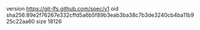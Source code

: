 version https://git-lfs.github.com/spec/v1
oid sha256:89e2f76267e332cffd5a6b5f89b3eab3ba38c7b3de3240cb4ba11b925c22aa60
size 18126
